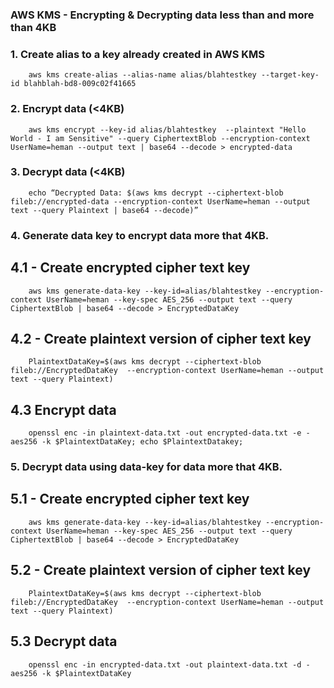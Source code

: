 ###  AWS KMS - Encrypting & Decrypting data less than and more than 4KB

###  	1. Create alias to a key already created in AWS KMS
        aws kms create-alias --alias-name alias/blahtestkey --target-key-id blahblah-bd8-009c02f41665 

###  	2. Encrypt data (<4KB)
        aws kms encrypt --key-id alias/blahtestkey  --plaintext "Hello World - I am Sensitive" --query CiphertextBlob --encryption-context UserName=heman --output text | base64 --decode > encrypted-data

###     3. Decrypt data (<4KB)
        echo “Decrypted Data: $(aws kms decrypt --ciphertext-blob fileb://encrypted-data --encryption-context UserName=heman --output text --query Plaintext | base64 --decode)”
     
###     4. Generate data key to encrypt data more that 4KB. 
##      4.1 - Create encrypted cipher text key
        aws kms generate-data-key --key-id=alias/blahtestkey --encryption-context UserName=heman --key-spec AES_256 --output text --query CiphertextBlob | base64 --decode > EncryptedDataKey
	
##      4.2 - Create plaintext version of cipher text key
        PlaintextDataKey=$(aws kms decrypt --ciphertext-blob fileb://EncryptedDataKey  --encryption-context UserName=heman --output text --query Plaintext)

##      4.3 Encrypt data
        openssl enc -in plaintext-data.txt -out encrypted-data.txt -e -aes256 -k $PlaintextDataKey; echo $PlaintextDatakey; 
	
###     5. Decrypt data using data-key for data more that 4KB. 
##      5.1 - Create encrypted cipher text key
        aws kms generate-data-key --key-id=alias/blahtestkey --encryption-context UserName=heman --key-spec AES_256 --output text --query CiphertextBlob | base64 --decode > EncryptedDataKey
	
##      5.2 - Create plaintext version of cipher text key
        PlaintextDataKey=$(aws kms decrypt --ciphertext-blob fileb://EncryptedDataKey  --encryption-context UserName=heman --output text --query Plaintext)
	
##      5.3 Decrypt data
        openssl enc -in encrypted-data.txt -out plaintext-data.txt -d -aes256 -k $PlaintextDataKey
